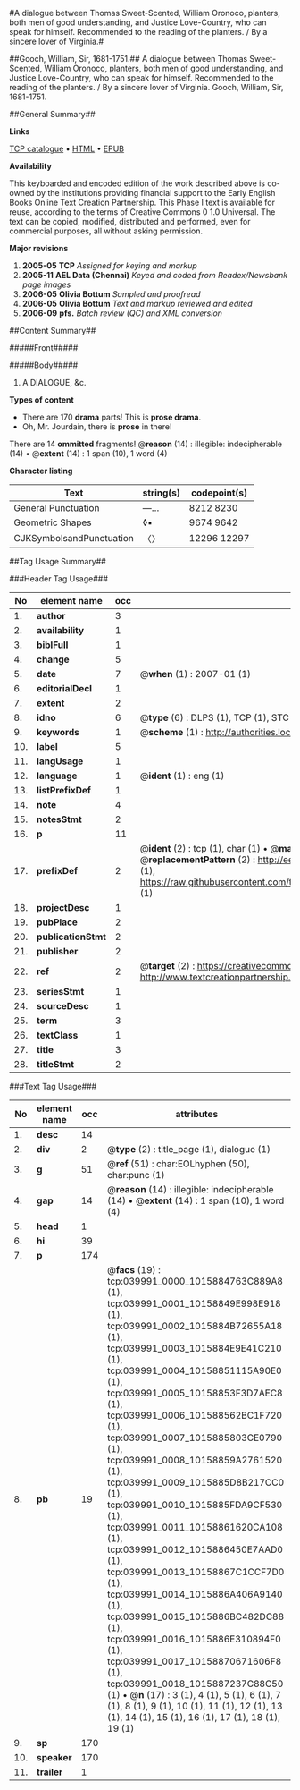 #A dialogue between Thomas Sweet-Scented, William Oronoco, planters, both men of good understanding, and Justice Love-Country, who can speak for himself. Recommended to the reading of the planters. / By a sincere lover of Virginia.#

##Gooch, William, Sir, 1681-1751.##
A dialogue between Thomas Sweet-Scented, William Oronoco, planters, both men of good understanding, and Justice Love-Country, who can speak for himself. Recommended to the reading of the planters. / By a sincere lover of Virginia.
Gooch, William, Sir, 1681-1751.

##General Summary##

**Links**

[TCP catalogue](http://www.ota.ox.ac.uk/tcp/)  • 
[HTML](http://tei.it.ox.ac.uk/tcp/Texts-HTML/free/N30/N30111.html)  • 
[EPUB](http://tei.it.ox.ac.uk/tcp/Texts-EPUB/free/N30/N30111.epub)

**Availability**

This keyboarded and encoded edition of the
	       work described above is co-owned by the institutions
	       providing financial support to the Early English Books
	       Online Text Creation Partnership. This Phase I text is
	       available for reuse, according to the terms of Creative
	       Commons 0 1.0 Universal. The text can be copied,
	       modified, distributed and performed, even for
	       commercial purposes, all without asking permission.

**Major revisions**

1. __2005-05__ __TCP__ *Assigned for keying and markup*
1. __2005-11__ __AEL Data (Chennai)__ *Keyed and coded from Readex/Newsbank page images*
1. __2006-05__ __Olivia Bottum__ *Sampled and proofread*
1. __2006-05__ __Olivia Bottum__ *Text and markup reviewed and edited*
1. __2006-09__ __pfs.__ *Batch review (QC) and XML conversion*

##Content Summary##

#####Front#####

#####Body#####

1. A DIALOGUE, &c.

**Types of content**

  * There are 170 **drama** parts! This is **prose drama**.
  * Oh, Mr. Jourdain, there is **prose** in there!

There are 14 **ommitted** fragments! 
 @__reason__ (14) : illegible: indecipherable (14)  •  @__extent__ (14) : 1 span (10), 1 word (4)

**Character listing**


|Text|string(s)|codepoint(s)|
|---|---|---|
|General Punctuation|—…|8212 8230|
|Geometric Shapes|◊▪|9674 9642|
|CJKSymbolsandPunctuation|〈〉|12296 12297|

##Tag Usage Summary##

###Header Tag Usage###

|No|element name|occ|attributes|
|---|---|---|---|
|1.|__author__|3||
|2.|__availability__|1||
|3.|__biblFull__|1||
|4.|__change__|5||
|5.|__date__|7| @__when__ (1) : 2007-01 (1)|
|6.|__editorialDecl__|1||
|7.|__extent__|2||
|8.|__idno__|6| @__type__ (6) : DLPS (1), TCP (1), STC (1), NOTIS (1), IMAGE-SET (1), EVANS-CITATION (1)|
|9.|__keywords__|1| @__scheme__ (1) : http://authorities.loc.gov/ (1)|
|10.|__label__|5||
|11.|__langUsage__|1||
|12.|__language__|1| @__ident__ (1) : eng (1)|
|13.|__listPrefixDef__|1||
|14.|__note__|4||
|15.|__notesStmt__|2||
|16.|__p__|11||
|17.|__prefixDef__|2| @__ident__ (2) : tcp (1), char (1)  •  @__matchPattern__ (2) : ([0-9\-]+):([0-9IVX]+) (1), (.+) (1)  •  @__replacementPattern__ (2) : http://eebo.chadwyck.com/downloadtiff?vid=$1&page=$2 (1), https://raw.githubusercontent.com/textcreationpartnership/Texts/master/tcpchars.xml#$1 (1)|
|18.|__projectDesc__|1||
|19.|__pubPlace__|2||
|20.|__publicationStmt__|2||
|21.|__publisher__|2||
|22.|__ref__|2| @__target__ (2) : https://creativecommons.org/publicdomain/zero/1.0/ (1), http://www.textcreationpartnership.org/docs/. (1)|
|23.|__seriesStmt__|1||
|24.|__sourceDesc__|1||
|25.|__term__|3||
|26.|__textClass__|1||
|27.|__title__|3||
|28.|__titleStmt__|2||


###Text Tag Usage###

|No|element name|occ|attributes|
|---|---|---|---|
|1.|__desc__|14||
|2.|__div__|2| @__type__ (2) : title_page (1), dialogue (1)|
|3.|__g__|51| @__ref__ (51) : char:EOLhyphen (50), char:punc (1)|
|4.|__gap__|14| @__reason__ (14) : illegible: indecipherable (14)  •  @__extent__ (14) : 1 span (10), 1 word (4)|
|5.|__head__|1||
|6.|__hi__|39||
|7.|__p__|174||
|8.|__pb__|19| @__facs__ (19) : tcp:039991_0000_1015884763C889A8 (1), tcp:039991_0001_10158849E998E918 (1), tcp:039991_0002_1015884B72655A18 (1), tcp:039991_0003_1015884E9E41C210 (1), tcp:039991_0004_10158851115A90E0 (1), tcp:039991_0005_10158853F3D7AEC8 (1), tcp:039991_0006_101588562BC1F720 (1), tcp:039991_0007_1015885803CE0790 (1), tcp:039991_0008_10158859A2761520 (1), tcp:039991_0009_1015885D8B217CC0 (1), tcp:039991_0010_1015885FDA9CF530 (1), tcp:039991_0011_10158861620CA108 (1), tcp:039991_0012_1015886450E7AAD0 (1), tcp:039991_0013_10158867C1CCF7D0 (1), tcp:039991_0014_1015886A406A9140 (1), tcp:039991_0015_1015886BC482DC88 (1), tcp:039991_0016_1015886E310894F0 (1), tcp:039991_0017_10158870671606F8 (1), tcp:039991_0018_1015887237C88C50 (1)  •  @__n__ (17) : 3 (1), 4 (1), 5 (1), 6 (1), 7 (1), 8 (1), 9 (1), 10 (1), 11 (1), 12 (1), 13 (1), 14 (1), 15 (1), 16 (1), 17 (1), 18 (1), 19 (1)|
|9.|__sp__|170||
|10.|__speaker__|170||
|11.|__trailer__|1||
